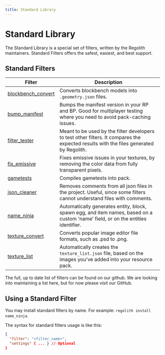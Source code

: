 ```yaml
---
title: Standard Library
---
```


<!-- This page is auto-generated. To edit it, you'll need to change the "docs/fetch-filters.ts" file -->

# Standard Library

The Standard Library is a special set of filters, written by the Regolith maintainers. Standard Filters offers the safest, easiest, and best support.

## Standard Filters

| Filter | Description |
| ------ | ----------- |
| [blockbench_convert](https://github.com/Bedrock-OSS/regolith-filters/tree/master/blockbench_convert) | Converts blockbench models into `.geometry.json` files. |
| [bump_manifest](https://github.com/Bedrock-OSS/regolith-filters/tree/master/bump_manifest) | Bumps the manifest version in your RP and BP. Good for multiplayer testing where you need to avoid pack-caching issues. |
| [filter_tester](https://github.com/Bedrock-OSS/regolith-filters/tree/master/filter_tester) | Meant to be used by the filter developers to test other filters. It compares the expected results with the files generated by Regolith. |
| [fix_emissive](https://github.com/Bedrock-OSS/regolith-filters/tree/master/fix_emissive) | Fixes emissive issues in your textures, by removing the color data from fully transparent pixels. |
| [gametests](https://github.com/Bedrock-OSS/regolith-filters/tree/master/gametests) | Compiles gametests into pack. |
| [json_cleaner](https://github.com/Bedrock-OSS/regolith-filters/tree/master/json_cleaner) | Removes comments from all json files in the project. Useful, since some filters cannot understand files with comments. |
| [name_ninja](https://github.com/Bedrock-OSS/regolith-filters/tree/master/name_ninja) | Automatically generates entity, block, spawn egg, and item names, based on a custom 'name' field, or on the entities identifier. |
| [texture_convert](https://github.com/Bedrock-OSS/regolith-filters/tree/master/texture_convert) | Converts popular image editor file formats, such as .psd to .png. |
| [texture_list](https://github.com/Bedrock-OSS/regolith-filters/tree/master/texture_list) | Automatically creates the `texture_list.json` file, based on the images you've added into your resource pack. |

The full, up to date list of filters can be found on our github. We are looking into maintaining a list here, but for now please visit our GitHub.

## Using a Standard Filter

You may install standard filters by name. For example: `regolith install name_ninja`.

The syntax for standard filters usage is like this:

```json
{
  "filter": "<filter_name>",
  "settings" { ... } // Optional
}
```
